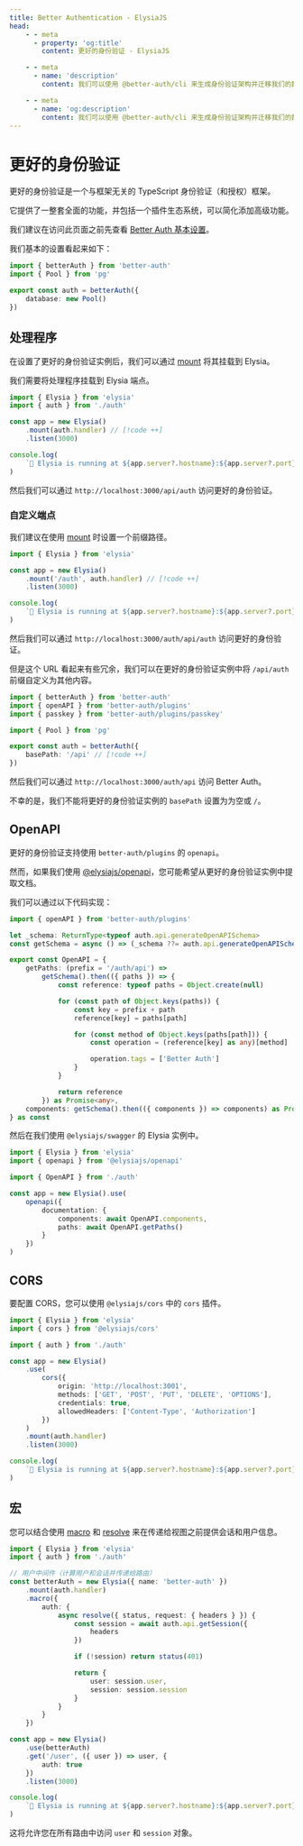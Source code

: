 ```yaml
---
title: Better Authentication - ElysiaJS
head:
    - - meta
      - property: 'og:title'
        content: 更好的身份验证 - ElysiaJS

    - - meta
      - name: 'description'
        content: 我们可以使用 @better-auth/cli 来生成身份验证架构并迁移我们的数据库。

    - - meta
      - name: 'og:description'
        content: 我们可以使用 @better-auth/cli 来生成身份验证架构并迁移我们的数据库。
---
```


# 更好的身份验证

更好的身份验证是一个与框架无关的 TypeScript 身份验证（和授权）框架。

它提供了一整套全面的功能，并包括一个插件生态系统，可以简化添加高级功能。

我们建议在访问此页面之前先查看 [Better Auth 基本设置](https://www.better-auth.com/docs/installation)。

我们基本的设置看起来如下：

```ts [auth.ts]
import { betterAuth } from 'better-auth'
import { Pool } from 'pg'

export const auth = betterAuth({
    database: new Pool()
})
```

## 处理程序

在设置了更好的身份验证实例后，我们可以通过 [mount](/patterns/mount.html) 将其挂载到 Elysia。

我们需要将处理程序挂载到 Elysia 端点。

```ts [index.ts]
import { Elysia } from 'elysia'
import { auth } from './auth'

const app = new Elysia()
	.mount(auth.handler) // [!code ++]
	.listen(3000)

console.log(
    `🦊 Elysia is running at ${app.server?.hostname}:${app.server?.port}`
)
```

然后我们可以通过 `http://localhost:3000/api/auth` 访问更好的身份验证。

### 自定义端点

我们建议在使用 [mount](/patterns/mount.html) 时设置一个前缀路径。

```ts [index.ts]
import { Elysia } from 'elysia'

const app = new Elysia()
	.mount('/auth', auth.handler) // [!code ++]
	.listen(3000)

console.log(
    `🦊 Elysia is running at ${app.server?.hostname}:${app.server?.port}`
)
```

然后我们可以通过 `http://localhost:3000/auth/api/auth` 访问更好的身份验证。

但是这个 URL 看起来有些冗余，我们可以在更好的身份验证实例中将 `/api/auth` 前缀自定义为其他内容。

```ts
import { betterAuth } from 'better-auth'
import { openAPI } from 'better-auth/plugins'
import { passkey } from 'better-auth/plugins/passkey'

import { Pool } from 'pg'

export const auth = betterAuth({
    basePath: '/api' // [!code ++]
})
```

然后我们可以通过 `http://localhost:3000/auth/api` 访问 Better Auth。

不幸的是，我们不能将更好的身份验证实例的 `basePath` 设置为为空或 `/`。

## OpenAPI

更好的身份验证支持使用 `better-auth/plugins` 的 `openapi`。

然而，如果我们使用 [@elysiajs/openapi](/plugins/openapi)，您可能希望从更好的身份验证实例中提取文档。

我们可以通过以下代码实现：

```ts
import { openAPI } from 'better-auth/plugins'

let _schema: ReturnType<typeof auth.api.generateOpenAPISchema>
const getSchema = async () => (_schema ??= auth.api.generateOpenAPISchema())

export const OpenAPI = {
    getPaths: (prefix = '/auth/api') =>
        getSchema().then(({ paths }) => {
            const reference: typeof paths = Object.create(null)

            for (const path of Object.keys(paths)) {
                const key = prefix + path
                reference[key] = paths[path]

                for (const method of Object.keys(paths[path])) {
                    const operation = (reference[key] as any)[method]

                    operation.tags = ['Better Auth']
                }
            }

            return reference
        }) as Promise<any>,
    components: getSchema().then(({ components }) => components) as Promise<any>
} as const
```

然后在我们使用 `@elysiajs/swagger` 的 Elysia 实例中。

```ts
import { Elysia } from 'elysia'
import { openapi } from '@elysiajs/openapi'

import { OpenAPI } from './auth'

const app = new Elysia().use(
    openapi({
        documentation: {
            components: await OpenAPI.components,
            paths: await OpenAPI.getPaths()
        }
    })
)
```

## CORS

要配置 CORS，您可以使用 `@elysiajs/cors` 中的 `cors` 插件。

```ts
import { Elysia } from 'elysia'
import { cors } from '@elysiajs/cors'

import { auth } from './auth'

const app = new Elysia()
    .use(
        cors({
            origin: 'http://localhost:3001',
            methods: ['GET', 'POST', 'PUT', 'DELETE', 'OPTIONS'],
            credentials: true,
            allowedHeaders: ['Content-Type', 'Authorization']
        })
    )
    .mount(auth.handler)
    .listen(3000)

console.log(
    `🦊 Elysia is running at ${app.server?.hostname}:${app.server?.port}`
)
```

## 宏

您可以结合使用 [macro](https://elysiajs.com/patterns/macro.html#macro) 和 [resolve](https://elysiajs.com/essential/handler.html#resolve) 来在传递给视图之前提供会话和用户信息。

```ts
import { Elysia } from 'elysia'
import { auth } from './auth'

// 用户中间件（计算用户和会话并传递给路由）
const betterAuth = new Elysia({ name: 'better-auth' })
    .mount(auth.handler)
    .macro({
        auth: {
            async resolve({ status, request: { headers } }) {
                const session = await auth.api.getSession({
                    headers
                })

                if (!session) return status(401)

                return {
                    user: session.user,
                    session: session.session
                }
            }
        }
    })

const app = new Elysia()
    .use(betterAuth)
    .get('/user', ({ user }) => user, {
        auth: true
    })
    .listen(3000)

console.log(
    `🦊 Elysia is running at ${app.server?.hostname}:${app.server?.port}`
)
```

这将允许您在所有路由中访问 `user` 和 `session` 对象。